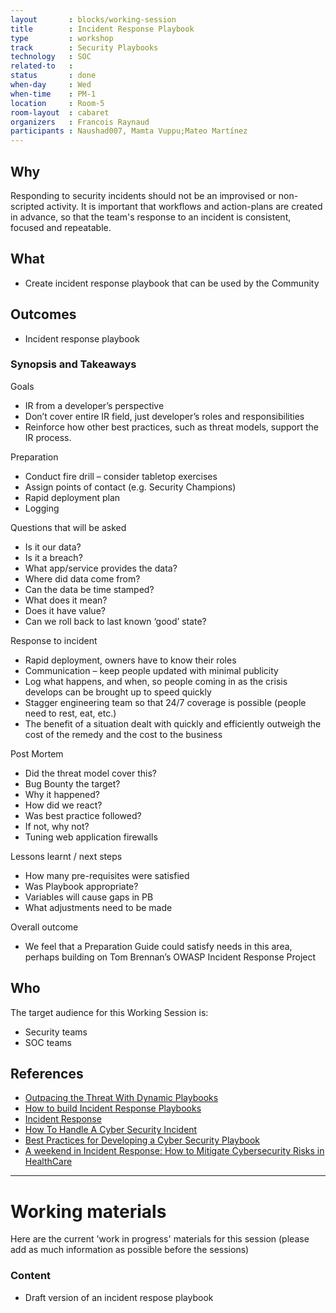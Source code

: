 ```yaml
---
layout       : blocks/working-session
title        : Incident Response Playbook
type         : workshop
track        : Security Playbooks
technology   : SOC
related-to   :
status       : done
when-day     : Wed
when-time    : PM-1
location     : Room-5
room-layout  : cabaret
organizers   : Francois Raynaud
participants : Naushad007, Mamta Vuppu;Mateo Martínez
---
```


## Why

Responding to security incidents should not be an improvised or non-scripted activity. It is important that workflows and action-plans are created in advance, so that the team's response to an incident is consistent, focused and repeatable.

## What

 - Create incident response playbook that can be used by the Community
 
## Outcomes

- Incident response playbook 

### Synopsis and Takeaways 

Goals
- IR from a developer’s perspective
- Don’t cover entire IR field, just developer’s roles and responsibilities
- Reinforce how other best practices, such as threat models, support the IR process.

Preparation
- Conduct fire drill – consider tabletop exercises
- Assign points of contact (e.g. Security Champions)
- Rapid deployment plan
- Logging

Questions that will be asked 
- Is it our data?
- Is it a breach?
- What app/service provides the data?
- Where did data come from?
- Can the data be time stamped?
- What does it mean?
- Does it have value?
- Can we roll back to last known ‘good’ state?

Response to incident 
- Rapid deployment, owners have to know their roles
- Communication – keep people updated with minimal publicity
- Log what happens, and when, so people coming in as the crisis develops can be brought up to speed quickly 
- Stagger engineering team so that 24/7 coverage is possible (people need to rest, eat, etc.)
- The benefit of a situation dealt with quickly and efficiently outweigh the cost of the remedy and the cost to the business

Post Mortem 
- Did the threat model cover this?
- Bug Bounty the target? 
- Why it happened?
- How did we react?
- Was best practice followed?
- If not, why not?
- Tuning web application firewalls

Lessons learnt / next steps
- How many pre-requisites were satisfied
- Was Playbook appropriate?
- Variables will cause gaps in PB
- What adjustments need to be made 

Overall outcome 
- We feel that a Preparation Guide could satisfy needs in this area, perhaps building on Tom Brennan’s OWASP Incident Response Project 

## Who

The target audience for this Working Session is:

 - Security teams
 - SOC teams

## References

 - [Outpacing the Threat With Dynamic Playbooks](https://securityintelligence.com/news/outpacing-the-threat-with-dynamic-playbooks/)
 - [How to build Incident Response Playbooks](https://www.demisto.com/how-to-build-incident-response-playbooks/)
 - [Incident Response](http://www.cst.ucf.edu/about/information-security-office/incident-response/)
 - [How To Handle A Cyber Security Incident](http://www.huffingtonpost.co.uk/paul-rose/crisis-management-how-to-_b_14143266.html)
 - [Best Practices for Developing a Cyber Security Playbook](https://www.cnsgroup.co.uk/media-hub/news/news-article/2017/05/02/whitepaper-best-practices-for-developing-a-cyber-security-playbook)
 - [A weekend in Incident Response: How to Mitigate Cybersecurity Risks in HealthCare](https://www.linkedin.com/pulse/weekend-incident-response-how-mitigate-cybersecurity-risks-forte)
 
 --- 

# Working materials

Here are the current 'work in progress' materials for this session (please add as much information as possible before the sessions)

### Content

 - Draft version of an incident respose playbook
